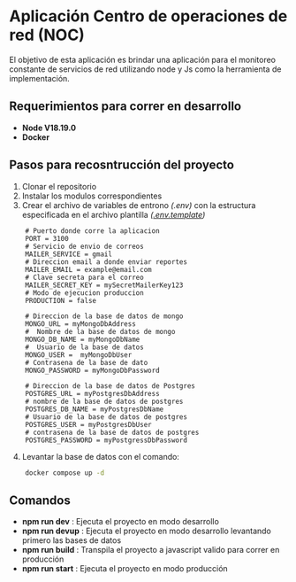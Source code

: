 # Aplicación Centro de operaciones de red (NOC)
El objetivo de esta aplicación es brindar una aplicación para el monitoreo constante de servicios de red utilizando node y Js como la herramienta de implementación.

## Requerimientos para correr en desarrollo
- **Node V18.19.0**
- **Docker** 

## Pasos para recosntrucción del proyecto
1. Clonar el repositorio
2. Instalar los modulos correspondientes
3. Crear el archivo de variables de entrono *(.env)* con la estructura especificada en el archivo plantilla *([.env.template](.env.template))*
```docker
    # Puerto donde corre la aplicacion
    PORT = 3100
    # Servicio de envio de correos
    MAILER_SERVICE = gmail
    # Direccion email a donde enviar reportes
    MAILER_EMAIL = example@email.com
    # Clave secreta para el correo
    MAILER_SECRET_KEY = mySecretMailerKey123
    # Modo de ejecucion produccion
    PRODUCTION = false

    # Direccion de la base de datos de mongo
    MONGO_URL = myMongoDbAddress
    #  Nombre de la base de datos de mongo
    MONGO_DB_NAME = myMongoDbName
    #  Usuario de la base de datos
    MONGO_USER =  myMongoDbUser
    # Contrasena de la base de dato
    MONGO_PASSWORD = myMongoDbPassword

    # Direccion de la base de datos de Postgres
    POSTGRES_URL = myPostgresDbAddress
    # nombre de la base de datos de postgres
    POSTGRES_DB_NAME = myPostgresDbName
    # Usuario de la base de datos de postgres
    POSTGRES_USER = myPostgresDbUser
    # contrasena de la base de datos de postgres
    POSTGRES_PASSWORD = myPostgressDbPassword
```
4. Levantar la base de datos con el comando:
```cmd
    docker compose up -d
```

## Comandos
- **npm run dev** : Ejecuta el proyecto en modo desarrollo
- **npm run devup** : Ejecuta el proyecto en modo desarrollo levantando primero las bases de datos
- **npm run build** : Transpila el proyecto a javascript valido para correr en producción
- **npm run start** : Ejecuta el proyecto en modo producción
